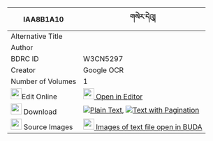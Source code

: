 |IAA8B1A10|གསེར་དེའུ། 
| --- | --- 
|Alternative Title |
|Author | 
|BDRC ID | W3CN5297
|Creator | Google OCR
|Number of Volumes| 1
|<img width="25" src="https://img.icons8.com/color/25/000000/edit-property.png">Edit Online| [<img width="25" src="https://avatars.githubusercontent.com/u/45091458?s=200&v=4"> Open in Editor](http://editor.openpecha.org/IAA8B1A10)
|<img width="25" src="https://img.icons8.com/fluent/48/000000/download-2.png"/>  Download | [![](https://img.icons8.com/color/20/000000/txt.png)Plain Text](https://github.com/Openpecha/IAA8B1A10/releases/download/v1/ser_de'u_plain_IAA8B1A10.zip), [![](https://img.icons8.com/color/20/000000/txt.png)Text with Pagination](https://github.com/Openpecha/IAA8B1A10/releases/download/v1/ser_de'u_pages_IAA8B1A10.zip)
|<img width="25" src="https://img.icons8.com/plasticine/100/000000/pictures-folder.png"/>  Source Images | [<img width="25" src="https://library.bdrc.io/icons/BUDA-small.svg"> Images of text file open in BUDA](https://library.bdrc.io/show/bdr:W3CN5297)